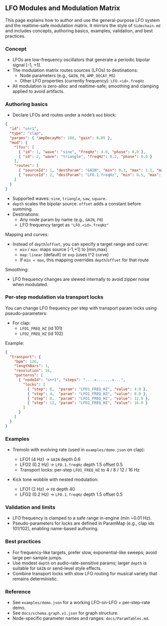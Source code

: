 ## LFO Modules and Modulation Matrix

This page explains how to author and use the general-purpose LFO system and the realtime-safe modulation matrix. It mirrors the style of `Sidechain.md` and includes concepts, authoring basics, examples, validation, and best practices.

### Concept

- LFOs are low-frequency oscillators that generate a periodic bipolar signal [-1, +1].
- The modulation matrix routes sources (LFOs) to destinations:
  - Node parameters (e.g., `GAIN`, `F0`, `AMP_DECAY_MS`)
  - Other LFO properties (currently frequency): `LFO.<id>.freqHz`
- All modulation is zero-alloc and realtime-safe; smoothing and clamping applied to avoid artifacts.

### Authoring basics

- Declare LFOs and routes under a node’s `mod` block:

```json
{
  "id": "snr1",
  "type": "clap",
  "params": { "ampDecayMs": 180, "gain": 0.85 },
  "mod": {
    "lfos": [
      { "id": 1, "wave": "sine", "freqHz": 4.0, "phase": 0.0 },
      { "id": 2, "wave": "triangle", "freqHz": 0.2, "phase": 0.0 }
    ],
    "routes": [
      { "sourceId": 1, "destParam": "GAIN", "min": 0.3, "max": 1.1, "map": "linear" },
      { "sourceId": 2, "destParam": "LFO.1.freqHz", "min": 0.5, "max": 8.0, "map": "exp" }
    ]
  }
}
```

- Supported waves: `sine`, `triangle`, `saw`, `square`.
- `depth` scales the bipolar source. `offset` adds a constant before summing.
- Destinations:
  - Any node param by name (e.g., `GAIN`, `F0`)
  - LFO frequency target as `"LFO.<id>.freqHz"`

Mapping and curves:
- Instead of `depth`/`offset`, you can specify a target range and curve:
  - `min` / `max`: maps source [-1,+1] to [min,max]
  - `map`: `linear` (default) or `exp` (uses t^2 curve)
  - If `min < max`, this mapping overrides `depth`/`offset` for that route

Smoothing:
- LFO frequency changes are slewed internally to avoid zipper noise when modulated.

### Per-step modulation via transport locks

You can change LFO frequency per step with transport param locks using pseudo-parameters:

- For clap:
  - `LFO1_FREQ_HZ` (id 101)
  - `LFO2_FREQ_HZ` (id 102)

Example:

```json
{
  "transport": {
    "bpm": 126,
    "lengthBars": 1,
    "resolution": 16,
    "patterns": [
      { "nodeId": "snr1", "steps": "....x.......x...",
        "locks": [
          { "step": 0,  "param": "LFO1_FREQ_HZ", "value": 4.0 },
          { "step": 4,  "param": "LFO1_FREQ_HZ", "value": 8.0 },
          { "step": 8,  "param": "LFO1_FREQ_HZ", "value": 12.0 },
          { "step": 12, "param": "LFO1_FREQ_HZ", "value": 16.0 }
        ]
      }
    ]
  }
}
```

### Examples

- Tremolo with evolving rate (used in `examples/demo.json` on clap):
  - LFO1 (4 Hz) → `GAIN` depth 0.6
  - LFO2 (0.2 Hz) → `LFO.1.freqHz` depth 1.5 offset 0.5
  - Transport locks: per-step `LFO1_FREQ_HZ` to 4 / 8 / 12 / 16 Hz

- Kick tone wobble with nested modulation:
  - LFO1 (2 Hz) → `F0` depth 40
  - LFO2 (0.2 Hz) → `LFO.1.freqHz` depth 1.5 offset 0.5

### Validation and limits

- LFO frequency is clamped to a safe range in-engine (min ~0.01 Hz).
- Pseudo-parameters for locks are defined in ParamMap (e.g., clap ids 101/102), enabling name-based authoring.

### Best practices

- For frequency-like targets, prefer slow, exponential-like sweeps; avoid large per-sample jumps.
- Use modest `depth` on audio-rate-sensitive params; larger `depth` is suitable for `GAIN` or send-level style effects.
- Combine transport locks with slow LFO routing for musical variety that remains deterministic.

### Reference

- See `examples/demo.json` for a working LFO-on-LFO + per-step-rate demo.
- See `docs/schema.graph.v1.json` for graph structure.
- Node-specific parameter names and ranges: `docs/ParamTables.md`.



